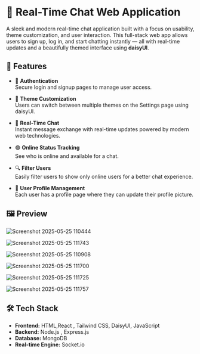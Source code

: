 # 💬 Real-Time Chat Web Application

A sleek and modern real-time chat application built with a focus on usability, theme customization, and user interaction. This full-stack web app allows users to sign up, log in, and start chatting instantly — all with real-time updates and a beautifully themed interface using **daisyUI**.

## 🚀 Features

- 🔐 **Authentication**  
  Secure login and signup pages to manage user access.

- 🎨 **Theme Customization**  
  Users can switch between multiple themes on the Settings page using daisyUI.

- 💬 **Real-Time Chat**  
  Instant message exchange with real-time updates powered by modern web technologies.

- 🟢 **Online Status Tracking**  
  See who is online and available for a chat.

- 🔍 **Filter Users**  
  Easily filter users to show only online users for a better chat experience.

- 👤 **User Profile Management**  
  Each user has a profile page where they can update their profile picture.


## 🖼️ Preview

![Screenshot 2025-05-25 110444](https://github.com/user-attachments/assets/f20276ac-58ac-4669-be6f-3d933ae9b95e)

![Screenshot 2025-05-25 111743](https://github.com/user-attachments/assets/7ebcb3dc-19bc-42eb-83de-911c6ce91cd6)

![Screenshot 2025-05-25 110908](https://github.com/user-attachments/assets/2fc42fe0-a2ac-4b13-89be-1f37580d022b)

![Screenshot 2025-05-25 111700](https://github.com/user-attachments/assets/4178c673-72a3-4fef-9d3d-fdde61c9967b)

![Screenshot 2025-05-25 111725](https://github.com/user-attachments/assets/57b270aa-5103-4e95-9993-9af6c25fea32)

![Screenshot 2025-05-25 111757](https://github.com/user-attachments/assets/ed070640-ceb6-4961-ad04-af10b834e7ec)



## 🛠️ Tech Stack

- **Frontend:** HTML,React , Tailwind CSS, DaisyUI, JavaScript 
- **Backend:** Node.js , Express.js
- **Database:** MongoDB 
- **Real-time Engine:** Socket.io 
